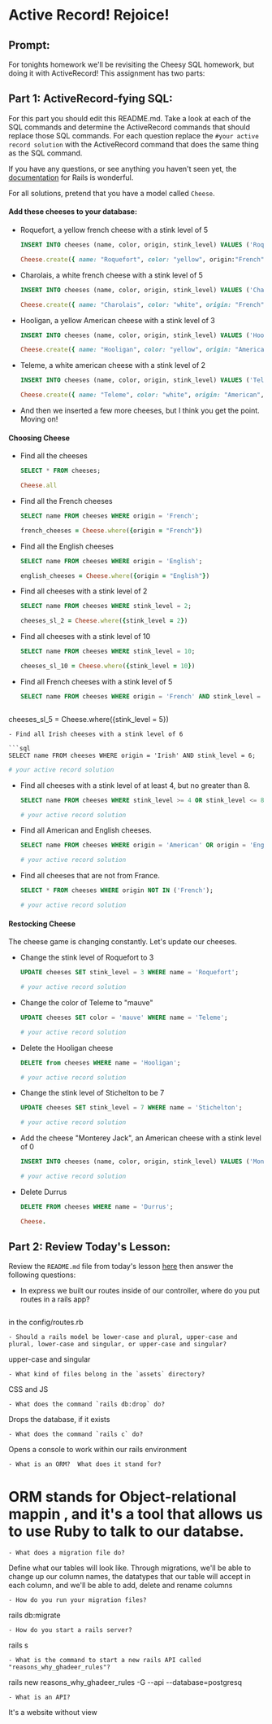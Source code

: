 # Active Record!  Rejoice!

## Prompt:
For tonights homework we'll be revisiting the Cheesy SQL homework, but doing it with ActiveRecord!  This assignment has two parts:

## Part 1: ActiveRecord-fying SQL:

For this part you should edit this README.md. Take a look at each of the SQL commands and determine the ActiveRecord commands that should replace those SQL commands.  For each question replace the `#your active record solution` with the ActiveRecord command that does the same thing as the SQL command.

If you have any questions, or see anything you haven't seen yet, the [documentation](https://guides.rubyonrails.org/active_record_basics.html) for Rails is wonderful.

For all solutions, pretend that you have a model called `Cheese`.

#### Add these cheeses to your database:

- Roquefort, a yellow french cheese with a stink level of 5
  ```sql
  INSERT INTO cheeses (name, color, origin, stink_level) VALUES ('Roquefort', 'yellow', 'French', 5);
  ```

  ```ruby
  Cheese.create({ name: "Roquefort", color: "yellow", origin:"French", stink_level: 5})
  ```
 
- Charolais, a white french cheese with a stink level of 5
  ```sql
  INSERT INTO cheeses (name, color, origin, stink_level) VALUES ('Charolais', 'white', 'French', 5);
  ```

  ```ruby
  Cheese.create({ name: "Charolais", color: "white", origin: "French", stink_level: 5})
  ```

- Hooligan, a yellow American cheese with a stink level of 3
  ```sql
  INSERT INTO cheeses (name, color, origin, stink_level) VALUES ('Hooligan', 'yellow', 'American', 3);
  ```

  ```ruby
  Cheese.create({ name: "Hooligan", color: "yellow", origin: "American", stink_level: 3})
  ```
  
- Teleme, a white american cheese with a stink level of 2
  ```sql
  INSERT INTO cheeses (name, color, origin, stink_level) VALUES ('Teleme', 'white', 'American', 2);
  ```

  ```ruby
  Cheese.create({ name: "Teleme", color: "white", origin: "American", stink_level: 2})
  ```
- And then we inserted a few more cheeses, but I think you get the point.  Moving on!

#### Choosing Cheese


- Find all the cheeses
  
  ```sql
  SELECT * FROM cheeses;
  ```

  ```ruby
  Cheese.all
  ```

- Find all the French cheeses
    
  ```sql
  SELECT name FROM cheeses WHERE origin = 'French';
  ```

  ```ruby
  french_cheeses = Cheese.where({origin = "French"})
  ```
- Find all the English cheeses
    
  ```sql
  SELECT name FROM cheeses WHERE origin = 'English';
  ```

  ```ruby
  english_cheeses = Cheese.where({origin = "English"})
  ```
- Find all cheeses with a stink level of 2
    
  ```sql
  SELECT name FROM cheeses WHERE stink_level = 2;
  ```

  ```ruby
  cheeses_sl_2 = Cheese.where({stink_level = 2})
  ```
- Find all cheeses with a stink level of 10
    
  ```sql
  SELECT name FROM cheeses WHERE stink_level = 10;
  ```

  ```ruby
  cheeses_sl_10 = Cheese.where({stink_level = 10})
  ```
- Find all French cheeses with a stink level of 5
    
  ```sql
  SELECT name FROM cheeses WHERE origin = 'French' AND stink_level = 5;
  ```

  ```ruby
cheeses_sl_5 = Cheese.where({stink_level = 5})
  ```
- Find all Irish cheeses with a stink level of 6
    
  ```sql
  SELECT name FROM cheeses WHERE origin = 'Irish' AND stink_level = 6;
  ```

  ```ruby
  # your active record solution
  ```
- Find all cheeses with a stink level of at least 4, but no greater than 8.
    
  ```sql
  SELECT name FROM cheeses WHERE stink_level >= 4 OR stink_level <= 8;
  ```

  ```ruby
  # your active record solution
  ```
- Find all American and English cheeses.
    
  ```sql
  SELECT name FROM cheeses WHERE origin = 'American' OR origin = 'English';
  ```

  ```ruby
  # your active record solution
  ```
- Find all cheeses that are not from France.
    
  ```sql
  SELECT * FROM cheeses WHERE origin NOT IN ('French');
  ```

  ```ruby
  # your active record solution
  ```


#### Restocking Cheese

The cheese game is changing constantly. Let's update our cheeses.

- Change the stink level of Roquefort to 3
    
  ```sql
  UPDATE cheeses SET stink_level = 3 WHERE name = 'Roquefort';
  ```

  ```ruby
  # your active record solution
  ```
- Change the color of Teleme to "mauve"
    
  ```sql
  UPDATE cheeses SET color = 'mauve' WHERE name = 'Teleme';
  ```

  ```ruby
  # your active record solution
  ```
- Delete the Hooligan cheese
    
  ```sql
  DELETE from cheeses WHERE name = 'Hooligan';
  ```

  ```ruby
  # your active record solution
  ```
- Change the stink level of Stichelton to be 7
    
  ```sql
  UPDATE cheeses SET stink_level = 7 WHERE name = 'Stichelton';
  ```

  ```ruby
  # your active record solution
  ```
- Add the cheese "Monterey Jack", an American cheese with a stink level of 0
    
  ```sql
  INSERT INTO cheeses (name, color, origin, stink_level) VALUES ('Monterey Jack', 'white', 'American', 0);
  ```

  ```ruby
  # your active record solution
  ```
- Delete Durrus
    
  ```sql
  DELETE FROM cheeses WHERE name = 'Durrus';
  ```

  ```ruby
  Cheese.
  ```

## Part 2: Review Today's Lesson:
Review the `README.md` file from today's lesson [here](https://github.com/WDI-HoneyBadger/w10d03-intro-to-rails) then answer the following questions:

- In express we built our routes inside of our controller, where do you put routes in a rails app?
  ```
 in the config/routes.rb
  ```
- Should a rails model be lower-case and plural, upper-case and plural, lower-case and singular, or upper-case and singular?
  ```
  upper-case and singular
  ```
- What kind of files belong in the `assets` directory?
  ```
  CSS and JS
  ```
- What does the command `rails db:drop` do?
  ```
  Drops the database, if it exists
  ```
- What does the command `rails c` do?
  ```
  Opens a console to work within our rails environment
  ```
- What is an ORM?  What does it stand for?
  ```
  # ORM stands for Object-relational mappin , and it's a tool that allows us to use Ruby to talk to our databse.
  ```
- What does a migration file do?
  ```
  Define what our tables will look like. Through migrations, we'll be able to change up our column names, the datatypes that our table will accept in each column, and we'll be able to add, delete and rename columns
  ```
- How do you run your migration files?
  ```
  rails db:migrate
  ```
- How do you start a rails server?
  ```
  rails s
  ```
- What is the command to start a new rails API called "reasons_why_ghadeer_rules"?
  ```
  rails new reasons_why_ghadeer_rules -G --api --database=postgresq
  ```
- What is an API?
  ```
  It's a website without view 
  ```
